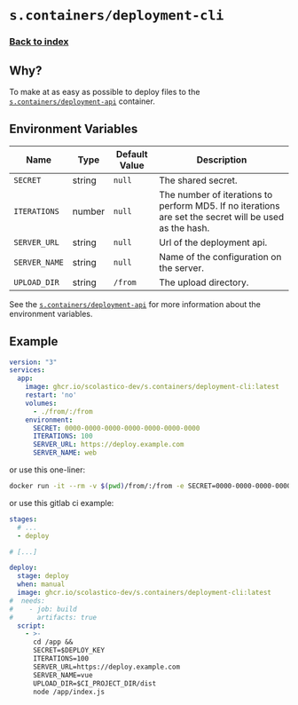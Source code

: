 # `s.containers/deployment-cli`

### [Back to index](../../README.md)

## Why?

To make at as easy as possible to deploy files to the [`s.containers/deployment-api`](../deployment-api/README.md) container.

## Environment Variables

| Name          | Type   | Default Value | Description                                                                                            |
|---------------|--------|---------------|--------------------------------------------------------------------------------------------------------|
| `SECRET`      | string | `null`        | The shared secret.                                                                                     |
| `ITERATIONS`  | number | `null`        | The number of iterations to perform MD5. If no iterations are set the secret will be used as the hash. |
| `SERVER_URL`  | string | `null`        | Url of the deployment api.                                                                             |
| `SERVER_NAME` | string | `null`        | Name of the configuration on the server.                                                               |
| `UPLOAD_DIR`  | string | `/from`       | The upload directory.                                                                                  |

See the [`s.containers/deployment-api`](../deployment-api/README.md) for more information about the environment variables.

## Example

```yaml
version: "3"
services:
  app:
    image: ghcr.io/scolastico-dev/s.containers/deployment-cli:latest
    restart: 'no'
    volumes:
      - ./from/:/from
    environment:
      SECRET: 0000-0000-0000-0000-0000-0000-0000
      ITERATIONS: 100
      SERVER_URL: https://deploy.example.com
      SERVER_NAME: web
```

or use this one-liner:

```bash
docker run -it --rm -v $(pwd)/from/:/from -e SECRET=0000-0000-0000-0000-0000-0000-0000 -e ITERATIONS=100 -e SERVER_URL=https://deploy.example.com -e SERVER_NAME=web ghcr.io/scolastico-dev/s.containers/deployment-cli:latest
```

or use this gitlab ci example:

```yaml
stages:
  # ...
  - deploy

# [...]

deploy:
  stage: deploy
  when: manual
  image: ghcr.io/scolastico-dev/s.containers/deployment-cli:latest
#  needs:
#    - job: build
#      artifacts: true
  script:
    - >-
      cd /app &&
      SECRET=$DEPLOY_KEY
      ITERATIONS=100
      SERVER_URL=https://deploy.example.com
      SERVER_NAME=vue
      UPLOAD_DIR=$CI_PROJECT_DIR/dist
      node /app/index.js
```
